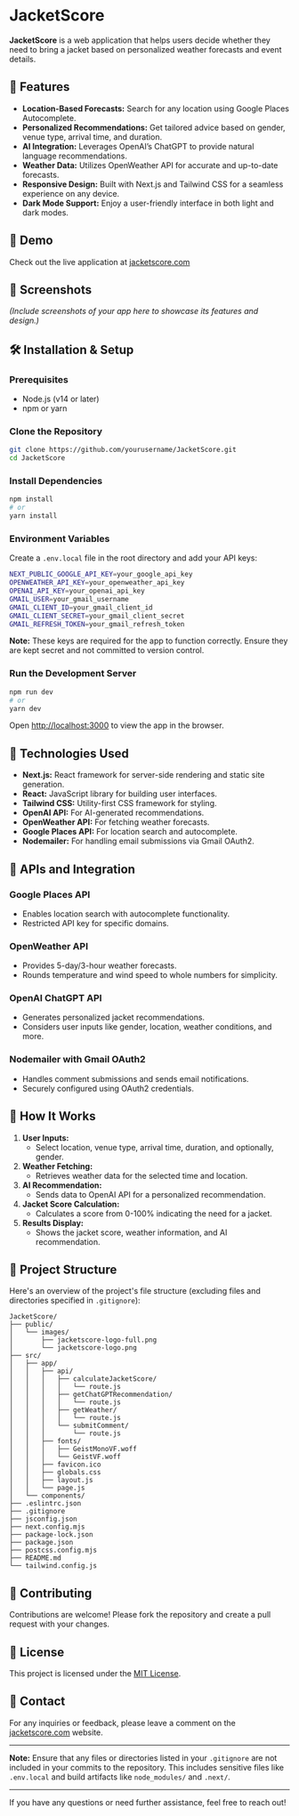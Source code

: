 # JacketScore

**JacketScore** is a web application that helps users decide whether they need to bring a jacket based on personalized weather forecasts and event details.

## 🌟 Features

- **Location-Based Forecasts:** Search for any location using Google Places Autocomplete.
- **Personalized Recommendations:** Get tailored advice based on gender, venue type, arrival time, and duration.
- **AI Integration:** Leverages OpenAI’s ChatGPT to provide natural language recommendations.
- **Weather Data:** Utilizes OpenWeather API for accurate and up-to-date forecasts.
- **Responsive Design:** Built with Next.js and Tailwind CSS for a seamless experience on any device.
- **Dark Mode Support:** Enjoy a user-friendly interface in both light and dark modes.

## 🚀 Demo

Check out the live application at [jacketscore.com](https://jacketscore.com)

## 📸 Screenshots

*(Include screenshots of your app here to showcase its features and design.)*

## 🛠️ Installation & Setup

### **Prerequisites**

- Node.js (v14 or later)
- npm or yarn

### **Clone the Repository**

```bash
git clone https://github.com/yourusername/JacketScore.git
cd JacketScore
```

### **Install Dependencies**

```bash
npm install
# or
yarn install
```

### **Environment Variables**

Create a `.env.local` file in the root directory and add your API keys:

```bash
NEXT_PUBLIC_GOOGLE_API_KEY=your_google_api_key
OPENWEATHER_API_KEY=your_openweather_api_key
OPENAI_API_KEY=your_openai_api_key
GMAIL_USER=your_gmail_username
GMAIL_CLIENT_ID=your_gmail_client_id
GMAIL_CLIENT_SECRET=your_gmail_client_secret
GMAIL_REFRESH_TOKEN=your_gmail_refresh_token
```

**Note:** These keys are required for the app to function correctly. Ensure they are kept secret and not committed to version control.

### **Run the Development Server**

```bash
npm run dev
# or
yarn dev
```

Open [http://localhost:3000](http://localhost:3000) to view the app in the browser.

## 🧰 Technologies Used

- **Next.js:** React framework for server-side rendering and static site generation.
- **React:** JavaScript library for building user interfaces.
- **Tailwind CSS:** Utility-first CSS framework for styling.
- **OpenAI API:** For AI-generated recommendations.
- **OpenWeather API:** For fetching weather forecasts.
- **Google Places API:** For location search and autocomplete.
- **Nodemailer:** For handling email submissions via Gmail OAuth2.

## 📡 APIs and Integration

### **Google Places API**

- Enables location search with autocomplete functionality.
- Restricted API key for specific domains.

### **OpenWeather API**

- Provides 5-day/3-hour weather forecasts.
- Rounds temperature and wind speed to whole numbers for simplicity.

### **OpenAI ChatGPT API**

- Generates personalized jacket recommendations.
- Considers user inputs like gender, location, weather conditions, and more.

### **Nodemailer with Gmail OAuth2**

- Handles comment submissions and sends email notifications.
- Securely configured using OAuth2 credentials.

## 🤖 How It Works

1. **User Inputs:**
   - Select location, venue type, arrival time, duration, and optionally, gender.
2. **Weather Fetching:**
   - Retrieves weather data for the selected time and location.
3. **AI Recommendation:**
   - Sends data to OpenAI API for a personalized recommendation.
4. **Jacket Score Calculation:**
   - Calculates a score from 0-100% indicating the need for a jacket.
5. **Results Display:**
   - Shows the jacket score, weather information, and AI recommendation.

## 📁 Project Structure

Here's an overview of the project's file structure (excluding files and directories specified in `.gitignore`):

```
JacketScore/
├── public/
│   └── images/
│       ├── jacketscore-logo-full.png
│       └── jacketscore-logo.png
├── src/
│   ├── app/
│   │   ├── api/
│   │   │   ├── calculateJacketScore/
│   │   │   │   └── route.js
│   │   │   ├── getChatGPTRecommendation/
│   │   │   │   └── route.js
│   │   │   ├── getWeather/
│   │   │   │   └── route.js
│   │   │   └── submitComment/
│   │   │       └── route.js
│   │   ├── fonts/
│   │   │   ├── GeistMonoVF.woff
│   │   │   └── GeistVF.woff
│   │   ├── favicon.ico
│   │   ├── globals.css
│   │   ├── layout.js
│   │   └── page.js
│   └── components/
├── .eslintrc.json
├── .gitignore
├── jsconfig.json
├── next.config.mjs
├── package-lock.json
├── package.json
├── postcss.config.mjs
├── README.md
└── tailwind.config.js
```

## 📝 Contributing

Contributions are welcome! Please fork the repository and create a pull request with your changes.

## 📄 License

This project is licensed under the [MIT License](LICENSE).

## 📧 Contact

For any inquiries or feedback, please leave a comment on the [jacketscore.com](https://jacketscore.com) website.

---

**Note:** Ensure that any files or directories listed in your `.gitignore` are not included in your commits to the repository. This includes sensitive files like `.env.local` and build artifacts like `node_modules/` and `.next/`.

---

If you have any questions or need further assistance, feel free to reach out!